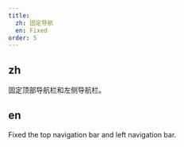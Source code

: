 ```yaml
---
title:
  zh: 固定导航
  en: Fixed
order: 5
---
```


## zh

固定顶部导航栏和左侧导航栏。

## en

Fixed the top navigation bar and left navigation bar.
